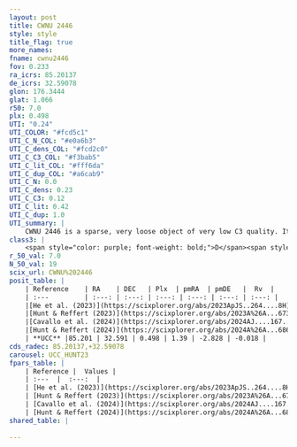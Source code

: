 ```yaml
---
layout: post
title: CWNU 2446
style: style
title_flag: true
more_names: 
fname: cwnu2446
fov: 0.233
ra_icrs: 85.20137
de_icrs: 32.59078
glon: 176.3444
glat: 1.066
r50: 7.0
plx: 0.498
UTI: "0.24"
UTI_COLOR: "#fcd5c1"
UTI_C_N_COL: "#e0a6b3"
UTI_C_dens_COL: "#fcd2c0"
UTI_C_C3_COL: "#f3bab5"
UTI_C_lit_COL: "#fff6da"
UTI_C_dup_COL: "#a6cab9"
UTI_C_N: 0.0
UTI_C_dens: 0.23
UTI_C_C3: 0.12
UTI_C_lit: 0.42
UTI_C_dup: 1.0
UTI_summary: |
    CWNU 2446 is a sparse, very loose object of very low C3 quality. It was recently reported in the literature.<br><br><span style="color: #99180f; font-weight: bold;">Warning: </span>contains less than 25 stars with <i>P>0.5</i> estimated.
class3: |
    <span style="color: purple; font-weight: bold;">D</span><span style="color: red; font-weight: bold;">C</span>
r_50_val: 7.0
N_50_val: 19
scix_url: CWNU%202446
posit_table: |
    | Reference    | RA    | DEC   | Plx  | pmRA  | pmDE   |  Rv  |
    | :---         | :---: | :---: | :---: | :---: | :---: | :---: |
    |[He et al. (2023)](https://scixplorer.org/abs/2023ApJS..264....8H) | 85.184 | 32.564 | 0.503 | 1.421 | -2.844 | -0.02 |
    |[Hunt & Reffert (2023)](https://scixplorer.org/abs/2023A%26A...673A.114H) | 85.173 | 32.567 | 0.463 | 1.329 | -2.67 | 15.636 |
    |[Cavallo et al. (2024)](https://scixplorer.org/abs/2024AJ....167...12C) | 85.157 | 32.672 | 0.467 | -- | -- | -- |
    |[Hunt & Reffert (2024)](https://scixplorer.org/abs/2024A%26A...686A..42H) | 85.173 | 32.567 | 0.463 | 1.329 | -2.67 | 15.636 |
    | **UCC** |85.201 | 32.591 | 0.498 | 1.39 | -2.828 | -0.018 | 
cds_radec: 85.20137,+32.59078
carousel: UCC_HUNT23
fpars_table: |
    | Reference |  Values |
    | :---  |  :---:  |
    | [He et al. (2023)](https://scixplorer.org/abs/2023ApJS..264....8H) | `A0=2.15, m-M=11.3, logAge=7.9` |
    | [Hunt & Reffert (2023)](https://scixplorer.org/abs/2023A%26A...673A.114H) | `AV50=1.761, diffAV50=1.934, MOD50=11.457, logAge50=8.165` |
    | [Cavallo et al. (2024)](https://scixplorer.org/abs/2024AJ....167...12C) | `AV50=2.24, dMod50=11.48, logAge50=7.79, [Fe/H]50=0.15` |
    | [Hunt & Reffert (2024)](https://scixplorer.org/abs/2024A%26A...686A..42H) | `MassJ=209.912` |
shared_table: |
    
---
```

